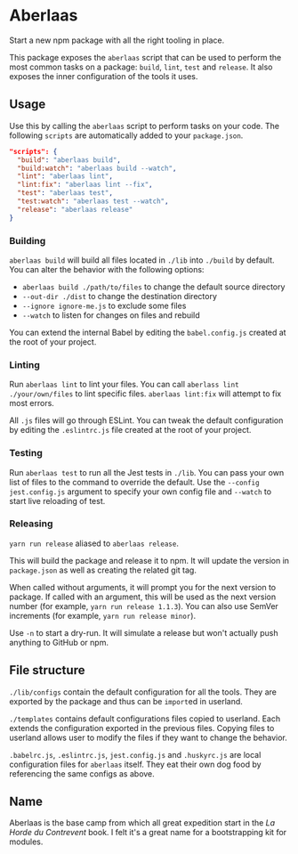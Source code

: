 # Aberlaas

Start a new npm package with all the right tooling in place.

This package exposes the `aberlaas` script that can be used to perform the most
common tasks on a package: `build`, `lint`, `test` and `release`. It also
exposes the inner configuration of the tools it uses.

## Usage

Use this by calling the `aberlaas` script to perform tasks on your code. The
following `scripts` are automatically added to your `package.json`.

```json
"scripts": {
  "build": "aberlaas build",
  "build:watch": "aberlaas build --watch",
  "lint": "aberlaas lint",
  "lint:fix": "aberlaas lint --fix",
  "test": "aberlaas test",
  "test:watch": "aberlaas test --watch",
  "release": "aberlaas release"
}
```

### Building

`aberlaas build` will build all files located in `./lib` into `./build` by
default. You can alter the behavior with the following options:

- `aberlaas build ./path/to/files` to change the default source directory
- `--out-dir ./dist` to change the destination directory
- `--ignore ignore-me.js` to exclude some files
- `--watch` to listen for changes on files and rebuild

You can extend the internal Babel by editing the `babel.config.js` created at
the root of your project.

### Linting

Run `aberlaas lint` to lint your files. You can call
`aberlass lint ./your/own/files` to lint specific files. `aberlaas lint:fix`
will attempt to fix most errors.

All `.js` files will go through ESLint. You can tweak the default configuration
by editing the `.eslintrc.js` file created at the root of your project.

### Testing

Run `aberlaas test` to run all the Jest tests in `./lib`. You can pass your own
list of files to the command to override the default. Use the
`--config jest.config.js` argument to specify your own config file and `--watch`
to start live reloading of test.

### Releasing

`yarn run release` aliased to `aberlaas release`.

This will build the package and release it to npm. It will update the version in
`package.json` as well as creating the related git tag.

When called without arguments, it will prompt you for the next version to
package. If called with an argument, this will be used as the next version
number (for example, `yarn run release 1.1.3`). You can also use SemVer
increments (for example, `yarn run release minor`).

Use `-n` to start a dry-run. It will simulate a release but won't actually push
anything to GitHub or npm.

## File structure

`./lib/configs` contain the default configuration for all the tools. They are
exported by the package and thus can be `import`ed in userland.

`./templates` contains default configurations files copied to userland. Each
extends the configuration exported in the previous files. Copying files to
userland allows user to modify the files if they want to change the behavior.

`.babelrc.js`, `.eslintrc.js`, `jest.config.js` and `.huskyrc.js` are local
configuration files for `aberlaas` itself. They eat their own dog food by
referencing the same configs as above.

## Name

Aberlaas is the base camp from which all great expedition start in the _La Horde
du Contrevent_ book. I felt it's a great name for a bootstrapping kit for
modules.
